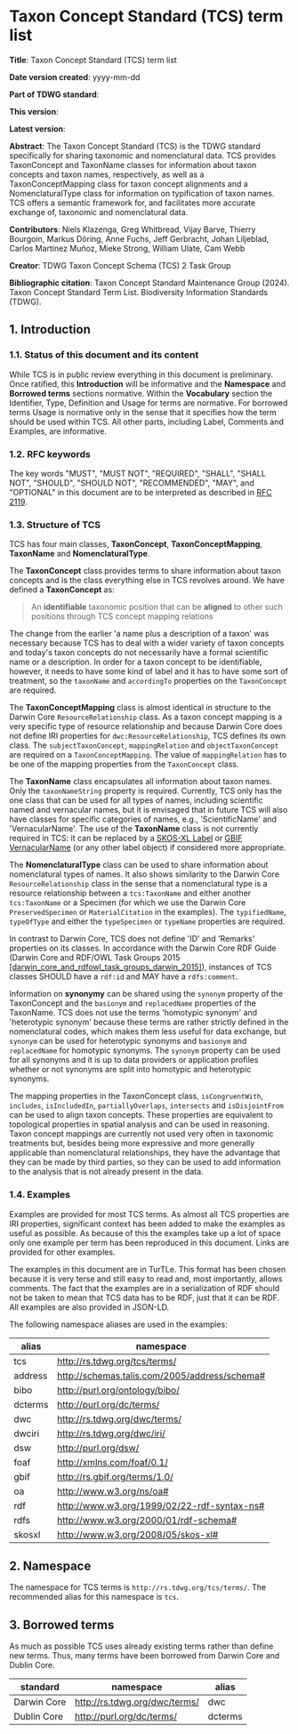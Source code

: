 # Taxon Concept Standard (TCS) term list

**Title**: Taxon Concept Standard (TCS) term list

**Date version created**: yyyy-mm-dd

**Part of TDWG standard**: 

**This version**:

**Latest version**:

**Abstract**: The Taxon Concept Standard (TCS) is the TDWG standard specifically
for sharing taxonomic and nomenclatural data. TCS provides TaxonConcept and
TaxonName classes for information about taxon concepts and taxon names,
respectively, as well as a TaxonConceptMapping class for taxon concept
alignments and a NomenclaturalType class for information on typification of
taxon names. TCS offers a semantic framework for, and facilitates more accurate
exchange of, taxonomic and nomenclatural data.

**Contributors**: Niels Klazenga, Greg Whitbread, Vijay Barve, Thierry Bourgoin,
Markus Döring, Anne Fuchs, Jeff Gerbracht, Johan Liljeblad, Carlos Martínez
Muñoz, Mieke Strong, William Ulate, Cam Webb 

**Creator**: TDWG Taxon Concept Schema (TCS) 2 Task Group

**Bibliographic citation**: Taxon Concept Standard Maintenance Group (2024).
Taxon Concept Standard Term List. Biodiversity Information Standards (TDWG).

## 1. Introduction

### 1.1. Status of this document and its content

While TCS is in public review everything in this document is preliminary. Once
ratified, this **Introduction** will be informative and the **Namespace** and
**Borrowed terms** sections normative. Within the **Vocabulary** section the
Identifier, Type, Definition and Usage for terms are normative. For borrowed
terms Usage is normative only in the sense that it specifies how the term should
be used within TCS. All other parts, including Label, Comments and Examples, are
informative.

### 1.2. RFC keywords

The key words "MUST", "MUST NOT", "REQUIRED", "SHALL", "SHALL NOT", "SHOULD",
"SHOULD NOT", "RECOMMENDED", "MAY", and "OPTIONAL" in this document are to be
interpreted as described in [RFC 2119](https://tools.ietf.org/html/rfc2119).

### 1.3. Structure of TCS

TCS has four main classes, **TaxonConcept**, **TaxonConceptMapping**,
**TaxonName** and **NomenclaturalType**.

The **TaxonConcept** class provides terms to share information about taxon
concepts and is the class everything else in TCS revolves around. We have
defined a **TaxonConcept** as:

> An **identifiable** taxonomic position that can be **aligned** to other such positions
> through TCS concept mapping relations

The change from the earlier 'a name plus a description of a taxon' was necessary
because TCS has to deal with a wider variety of taxon concepts and today's taxon
concepts do not necessarily have a formal scientific name or a description. In
order for a taxon concept to be identifiable, however, it needs to have some
kind of label and it has to have some sort of treatment, so the `taxonName` and
`accordingTo` properties on the `TaxonConcept` are required.

The **TaxonConceptMapping** class is almost identical in structure to the Darwin
Core `ResourceRelationship` class. As a taxon concept mapping is a very specific
type of resource relationship and because Darwin Core does not define IRI
properties for `dwc:ResourceRelationship`, TCS defines its own class. The
`subjectTaxonConcept`, `mappingRelation` and `objectTaxonConcept` are required
on a `TaxonConceptMapping`. The value of `mappingRelation` has to be one of the
mapping properties from the `TaxonConcept` class.

The **TaxonName** class encapsulates all information about taxon names. Only the
`taxonNameString` property is required. Currently, TCS only has the one class
that can be used for all types of names, including scientific named and
vernacular names, but it is envisaged that in future TCS will also have classes
for specific categories of names, e.g., 'ScientificName' and 'VernacularName'.
The use of the **TaxonName** class is not currently required in TCS: it can be
replaced by a [SKOS-XL Label](https://www.w3.org/TR/skos-reference/skos-xl.html)
or [GBIF VernacularName](http://rs.gbif.org/terms/1.0/VernacularName) (or any
other label object) if considered more appropriate.

The **NomenclaturalType** class can be used to share information about
nomenclatural types of names. It also shows similarity to the Darwin Core
`ResourceRelationship` class in the sense that a nomenclatural type is a
resource relationship between a `tcs:TaxonName` and either another
`tcs:TaxonName` or a Specimen (for which we use the Darwin Core
`PreservedSpecimen` or `MaterialCitation` in the examples). The `typifiedName`,
`typeOfType` and either the `typeSpecimen` or `typeName` properties are
required.

In contrast to Darwin Core, TCS does not define 'ID' and 'Remarks' properties on 
its classes. In accordance with the Darwin Core RDF Guide
(Darwin Core and RDF/OWL Task Groups 2015 [\[darwin_core_and_rdfowl_task_groups_darwin_2015\]](../bibliography/#darwin_core_and_rdfowl_task_groups_darwin_2015)), instances of TCS
classes SHOULD have a `rdf:id` and MAY have a `rdfs:comment`.

Information on **synonymy** can be shared using the `synonym` property of the
TaxonConcept and the `basionym` and `replacedName` properties of the TaxonName.
TCS does not use the terms 'homotypic synonym' and 'heterotypic synonym' because
these terms are rather strictly defined in the nomenclatural codes, which makes
them less useful for data exchange, but `synonym` can be used for heterotypic
synonyms and `basionym` and `replacedName` for homotypic synonyms. The `synonym`
property can be used for all synonyms and it is up to data providers or
application profiles whether or not synonyms are split into homotypic and
heterotypic synonyms.

The mapping properties in the TaxonConcept class, `isCongruentWith`, `includes`,
`isIncludedIn`, `partiallyOverlaps`, `intersects` and `isDisjointFrom` can be
used to align taxon concepts. These properties are equivalent to topological
properties in spatial analysis and can be used in reasoning. Taxon concept
mappings are currently not used very often in taxonomic treatments but, besides
being more expressive and more generally applicable than nomenclatural
relationships, they have the advantage that they can be made by third parties,
so they can be used to add information to the analysis that is not already
present in the data.

### 1.4. Examples

Examples are provided for most TCS terms. As almost all TCS properties are IRI
properties, significant context has been added to make the examples as useful as
possible. As because of this the examples take up a lot of space only one
example per term has been reproduced in this document. Links are provided for
other examples.

The examples in this document are in TurTLe. This format has been chosen because
it is very terse and still easy to read and, most importantly, allows comments.
The fact that the examples are in a serialization of RDF should not be taken to
mean that TCS data has to be RDF, just that it can be RDF. All examples are also
provided in JSON-LD.

The following namespace aliases are used in the examples:

| alias | namespace |
|-|-|
| tcs | http://rs.tdwg.org/tcs/terms/ |
| address | http://schemas.talis.com/2005/address/schema# |
| bibo | http://purl.org/ontology/bibo/ |
| dcterms | http://purl.org/dc/terms/ |
| dwc | http://rs.tdwg.org/dwc/terms/ |
| dwciri | http://rs.tdwg.org/dwc/iri/ |
| dsw | http://purl.org/dsw/ |
| foaf | http://xmlns.com/foaf/0.1/ |
| gbif | http://rs.gbif.org/terms/1.0/ |
| oa | http://www.w3.org/ns/oa# |
| rdf | http://www.w3.org/1999/02/22-rdf-syntax-ns# |
| rdfs | http://www.w3.org/2000/01/rdf-schema# |
| skosxl | http://www.w3.org/2008/05/skos-xl# |

## 2. Namespace

The namespace for TCS terms is `http://rs.tdwg.org/tcs/terms/`. The recommended
alias for this namespace is `tcs`.

## 3. Borrowed terms

As much as possible TCS uses already existing terms rather than define new
terms. Thus, many terms have been borrowed from Darwin Core and Dublin Core.

| standard | namespace | alias |
|-|-|-|
| Darwin Core | http://rs.tdwg.org/dwc/terms/ | dwc |
| Dublin Core | http://purl.org/dc/terms/ | dcterms |